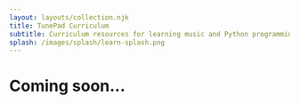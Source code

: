 ```yaml
---
layout: layouts/collection.njk
title: TunePad Curriculum
subtitle: Curriculum resources for learning music and Python programming
splash: /images/splash/learn-splash.png
---
```

# Coming soon...

